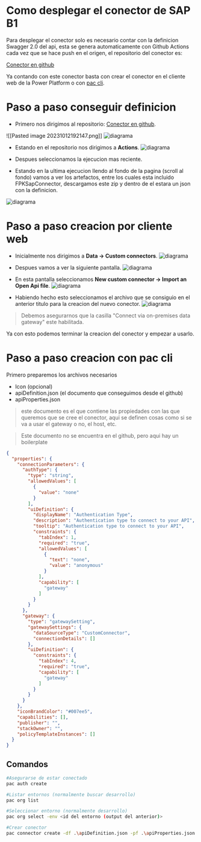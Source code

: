 # Como desplegar el conector de SAP B1

Para desplegar el conector solo es necesario contar con la definicion Swagger 2.0 del api, esta se genera automaticamente con Github Actions cada vez que se hace push en el origen, el repositorio del conector es:

[Conector en github](https://github.com/Firplak/fpk-sap-connector)

Ya contando con este conector basta con crear el conector en el cliente web de la Power Platform o con [pac cli](https://learn.microsoft.com/en-us/power-platform/developer/cli/introduction).

# Paso a paso conseguir definicion

- Primero nos dirigimos al repositorio: [Conector en github](https://github.com/Firplak/fpk-sap-connector).

![[Pasted image 20231012192147.png]]
![diagrama](../assets/deployment_github_main.png)
- Estando en el repositorio nos dirigimos a **Actions**.
![diagrama](../assets/deployment_github_actions.png)

- Despues seleccionamos la ejecucion mas reciente.
- Estando en la ultima ejecucion llendo al fondo de la pagina (scroll al fondo) vamos a ver los artefactos, entre los cuales esta incluido FPKSapConnector, descargamos este zip y dentro de el estara un json con la definicion.

![diagrama](../assets/deployment_github_artifacts.png)

# Paso a paso creacion por cliente web

- Inicialmente nos dirigimos a **Data -> Custom connectors**.
![diagrama](../assets/power_automate_c_connector.png)
- Despues vamos a ver la siguiente pantalla.
![diagrama](../assets/power_automate_c_connector_list.png)
- En esta pantalla seleccionamos **New custom connector -> Import an Open Api file**.
![diagrama](../assets/power_automate_f_openapi.png)

- Habiendo hecho esto seleccionamos el archivo que se consiguio en el anterior titulo para la creacion del nuevo conector.
![diagrama](../assets/power_automate_c_settings.png)

> Debemos asegurarnos que la casilla "Connect via on-premises data gateway" este habilitada.

Ya con esto podemos terminar la creacion del conector y empezar a usarlo.

# Paso a paso creacion con pac cli

Primero preparemos los archivos necesarios
- Icon (opcional)
- apiDefinition.json (el documento que conseguimos desde el github)
- apiProperties.json
> este documento es el que contiene las propiedades con las que queremos que se cree el conector, aqui se definen cosas como si se va a usar el gateway o no, el host, etc.

> Este documento no se encuentra en el github, pero aqui hay un boilerplate
```json
{
  "properties": {
    "connectionParameters": {
      "authType": {
        "type": "string",
        "allowedValues": [
          {
            "value": "none"
          }
        ],
        "uiDefinition": {
          "displayName": "Authentication Type",
          "description": "Authentication type to connect to your API",
          "tooltip": "Authentication type to connect to your API",
          "constraints": {
            "tabIndex": 1,
            "required": "true",
            "allowedValues": [
              {
                "text": "none",
                "value": "anonymous"
              }
            ],
            "capability": [
              "gateway"
            ]
          }
        }
      },
      "gateway": {
        "type": "gatewaySetting",
        "gatewaySettings": {
          "dataSourceType": "CustomConnector",
          "connectionDetails": []
        },
        "uiDefinition": {
          "constraints": {
            "tabIndex": 4,
            "required": "true",
            "capability": [
              "gateway"
            ]
          }
        }
      }
    },
    "iconBrandColor": "#007ee5",
    "capabilities": [],
    "publisher": "",
    "stackOwner": "",
    "policyTemplateInstances": []
  }
}
```

## Comandos

```sh
#Asegurarse de estar conectado
pac auth create

#Listar entornos (normalmente buscar desarrollo)
pac org list

#Seleccionar entorno (normalmente desarrollo)
pac org select -env <id del entorno (output del anterior)>

#Crear conector 
pac connector create -df .\apiDefinition.json -pf .\apiProperties.json -if .\icon.png -sol <Nombre del conector>
```
